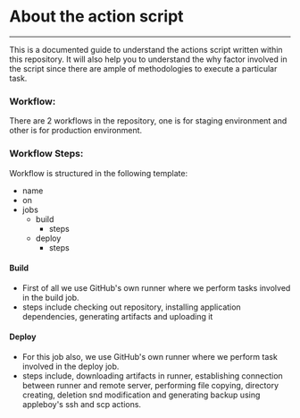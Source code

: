 # About the action script
---
This is a documented guide to understand the actions script written within this repository. It will also help you to understand the why factor involved in the script since there are ample of methodologies to execute a particular task.

### Workflow:
There are 2 workflows in the repository, one is for staging environment and other is for production environment.

### Workflow Steps:

Workflow is structured in the following template:
- name
- on
- jobs
  - build
    - steps
  - deploy
    - steps

#### Build

- First of all we use GitHub's own runner where we perform tasks involved in the build job.
- steps include checking out repository, installing application dependencies, generating artifacts and uploading it

#### Deploy

- For this job also, we use GitHub's own runner where we perform task involved in the deploy job.
- steps include, downloading artifacts in runner, establishing connection between runner and remote server, performing file copying, directory creating, deletion snd modification and generating backup using appleboy's ssh and scp actions.
